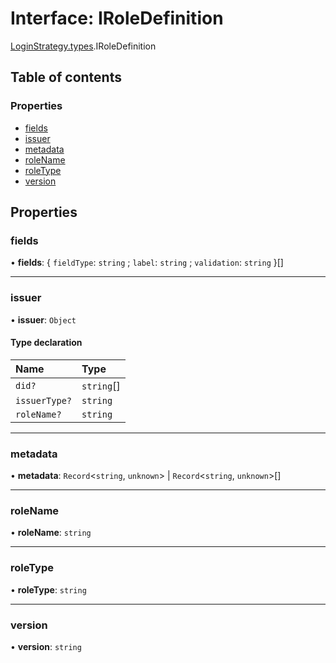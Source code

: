 # Interface: IRoleDefinition

[LoginStrategy.types](../modules/LoginStrategy_types.md).IRoleDefinition

## Table of contents

### Properties

- [fields](LoginStrategy_types.IRoleDefinition.md#fields)
- [issuer](LoginStrategy_types.IRoleDefinition.md#issuer)
- [metadata](LoginStrategy_types.IRoleDefinition.md#metadata)
- [roleName](LoginStrategy_types.IRoleDefinition.md#rolename)
- [roleType](LoginStrategy_types.IRoleDefinition.md#roletype)
- [version](LoginStrategy_types.IRoleDefinition.md#version)

## Properties

### fields

• **fields**: { `fieldType`: `string` ; `label`: `string` ; `validation`: `string`  }[]

___

### issuer

• **issuer**: `Object`

#### Type declaration

| Name | Type |
| :------ | :------ |
| `did?` | `string`[] |
| `issuerType?` | `string` |
| `roleName?` | `string` |

___

### metadata

• **metadata**: `Record`<`string`, `unknown`\> \| `Record`<`string`, `unknown`\>[]

___

### roleName

• **roleName**: `string`

___

### roleType

• **roleType**: `string`

___

### version

• **version**: `string`
